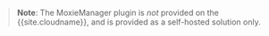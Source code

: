 > **Note**: The MoxieManager plugin is _not_ provided on the {{site.cloudname}}, and is provided as a self-hosted solution only.